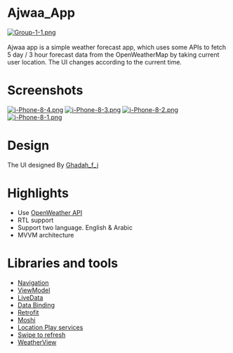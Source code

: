 # Ajwaa_App
[![Group-1-1.png](https://i.postimg.cc/YqV8cFMF/Group-1-1.png)](https://postimg.cc/xcvLMckj)
<br />
<br />
Ajwaa app is a simple weather forecast app, which uses some APIs to fetch 5 day / 3 hour forecast data from the OpenWeatherMap by taking current user location. 
The UI changes according to the current time.
<br />
# Screenshots
[![i-Phone-8-4.png](https://i.postimg.cc/VNdP4nfV/i-Phone-8-4.png)](https://postimg.cc/4Kk0xKh6)
[![i-Phone-8-3.png](https://i.postimg.cc/9FKMGmYV/i-Phone-8-3.png)](https://postimg.cc/7f1w4yRQ)
[![i-Phone-8-2.png](https://i.postimg.cc/Z5mqff2D/i-Phone-8-2.png)](https://postimg.cc/D8CF0c2q)
[![i-Phone-8-1.png](https://i.postimg.cc/vHJY4PGZ/i-Phone-8-1.png)](https://postimg.cc/4m1kMQKD)

# Design 
The UI designed By [Ghadah_f_j](https://twitter.com/ghadah_F_J)
# Highlights
* Use [OpenWeather API](https://openweathermap.org/)
* RTL support
* Support two language. English & Arabic
* MVVM architecture

# Libraries and tools
* [Navigation](https://developer.android.com/guide/navigation)
* [ViewModel](https://developer.android.com/topic/libraries/architecture/viewmodel)
* [LiveData](https://developer.android.com/topic/libraries/architecture/livedata)
* [Data Binding](https://developer.android.com/topic/libraries/data-binding)
* [Retrofit](https://square.github.io/retrofit/)
* [Moshi](https://github.com/square/moshi)
* [Location Play services](https://developers.google.com/android/guides/setup)
* [Swipe to refresh](https://developer.android.com/jetpack/androidx/releases/swiperefreshlayout)
* [WeatherView](https://github.com/MatteoBattilana/WeatherView)


